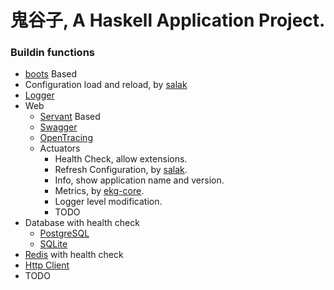 # 鬼谷子, A Haskell Application Project.


### Buildin functions 

- [boots](https://hackage.haskell.org/package/boots) Based
- Configuration load and reload, by [salak](https://hackage.haskell.org/package/salak)
- [Logger](https://hackage.haskell.org/package/monad-logger)
- Web
  - [Servant](https://hackage.haskell.org/package/servant-server) Based
  - [Swagger](https://hackage.haskell.org/package/servant-swagger)
  - [OpenTracing](https://github.com/leptonyu/guiguzi/tree/master/opentracing)
  - Actuators
    - Health Check, allow extensions.
    - Refresh Configuration, by [salak](https://hackage.haskell.org/package/salak).
    - Info, show application name and version.
    - Metrics, by [ekg-core](https://hackage.haskell.org/package/ekg-core).
    - Logger level modification.
    - TODO
- Database with health check
  - [PostgreSQL](https://hackage.haskell.org/package/persistent-postgresql)
  - [SQLite](https://hackage.haskell.org/package/persistent-sqlite)
- [Redis](https://hackage.haskell.org/package/hedis) with health check
- [Http Client](https://hackage.haskell.org/package/http-client)
- TODO